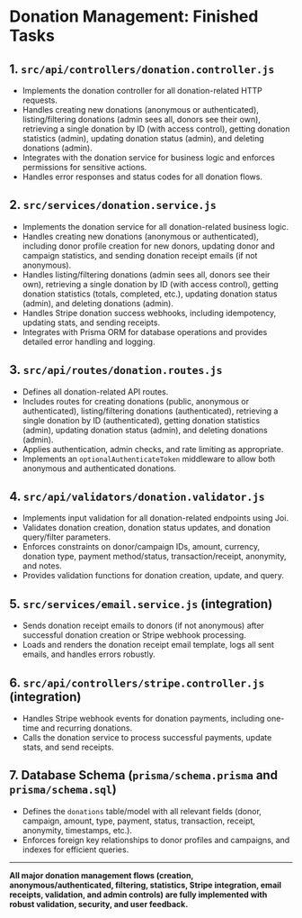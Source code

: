 # Donation Management: Finished Tasks

## 1. `src/api/controllers/donation.controller.js`
- Implements the donation controller for all donation-related HTTP requests.
- Handles creating new donations (anonymous or authenticated), listing/filtering donations (admin sees all, donors see their own), retrieving a single donation by ID (with access control), getting donation statistics (admin), updating donation status (admin), and deleting donations (admin).
- Integrates with the donation service for business logic and enforces permissions for sensitive actions.
- Handles error responses and status codes for all donation flows.

## 2. `src/services/donation.service.js`
- Implements the donation service for all donation-related business logic.
- Handles creating new donations (anonymous or authenticated), including donor profile creation for new donors, updating donor and campaign statistics, and sending donation receipt emails (if not anonymous).
- Handles listing/filtering donations (admin sees all, donors see their own), retrieving a single donation by ID (with access control), getting donation statistics (totals, completed, etc.), updating donation status (admin), and deleting donations (admin).
- Handles Stripe donation success webhooks, including idempotency, updating stats, and sending receipts.
- Integrates with Prisma ORM for database operations and provides detailed error handling and logging.

## 3. `src/api/routes/donation.routes.js`
- Defines all donation-related API routes.
- Includes routes for creating donations (public, anonymous or authenticated), listing/filtering donations (authenticated), retrieving a single donation by ID (authenticated), getting donation statistics (admin), updating donation status (admin), and deleting donations (admin).
- Applies authentication, admin checks, and rate limiting as appropriate.
- Implements an `optionalAuthenticateToken` middleware to allow both anonymous and authenticated donations.

## 4. `src/api/validators/donation.validator.js`
- Implements input validation for all donation-related endpoints using Joi.
- Validates donation creation, donation status updates, and donation query/filter parameters.
- Enforces constraints on donor/campaign IDs, amount, currency, donation type, payment method/status, transaction/receipt, anonymity, and notes.
- Provides validation functions for donation creation, update, and query.

## 5. `src/services/email.service.js` (integration)
- Sends donation receipt emails to donors (if not anonymous) after successful donation creation or Stripe webhook processing.
- Loads and renders the donation receipt email template, logs all sent emails, and handles errors robustly.

## 6. `src/api/controllers/stripe.controller.js` (integration)
- Handles Stripe webhook events for donation payments, including one-time and recurring donations.
- Calls the donation service to process successful payments, update stats, and send receipts.

## 7. Database Schema (`prisma/schema.prisma` and `prisma/schema.sql`)
- Defines the `donations` table/model with all relevant fields (donor, campaign, amount, type, payment, status, transaction, receipt, anonymity, timestamps, etc.).
- Enforces foreign key relationships to donor profiles and campaigns, and indexes for efficient queries.

---

**All major donation management flows (creation, anonymous/authenticated, filtering, statistics, Stripe integration, email receipts, validation, and admin controls) are fully implemented with robust validation, security, and user feedback.**

